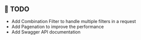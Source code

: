 ## 📝 TODO

- Add Combination Filter to handle multiple filters in a request
- Add Pagenation to improve the performance 
- Add Swagger API documentation
